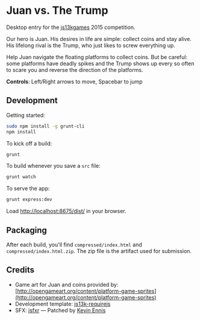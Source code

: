 # Juan vs. The Trump

Desktop entry for the [js13kgames](http://js13kgames.com) 2015 competition.

Our hero is Juan. His desires in life are simple: collect coins and stay alive.
His lifelong rival is the Trump, who just likes to screw everything up.

Help Juan navigate the floating platforms to collect coins. But be careful: some
platforms have deadly spikes and the Trump shows up every so often to scare you
and reverse the direction of the platforms.

**Controls**: Left/Right arrows to move, Spacebar to jump

## Development

Getting started:
```bash
sudo npm install -g grunt-cli
npm install
```

To kick off a build:
```bash
grunt
```

To build whenever you save a `src` file:
```bash
grunt watch
```

To serve the app:
```bash
grunt express:dev
```

Load [http://localhost:8675/dist/](http://localhost:8675/dist/) in your browser.

## Packaging

After each build, you'll find `compressed/index.html` and
`compressed/index.html.zip`. The zip file is the artifact used for submission.

## Credits

- Game art for Juan and coins provided by: [http://opengameart.org/content/platform-game-sprites](http://opengameart.org/content/platform-game-sprites)
- Development template: [js13k-requirejs](https://github.com/spmurrayzzz/js13k-requirejs)
- SFX: [jsfxr](https://github.com/mneubrand/jsfxr) — Patched by [Kevin Ennis](https://github.com/kevincennis)
